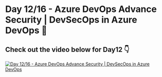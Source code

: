 # Day 12/16 - Azure DevOps Advance Security | DevSecOps in Azure DevOps 🔐

## Check out the video below for Day12 👇

[![Day 12/16 - Azure DevOps Advance Security | DevSecOps in Azure DevOps](https://img.youtube.com/vi/G6Fv4B0UQTY/sddefault.jpg)](https://youtu.be/G6Fv4B0UQTY)

